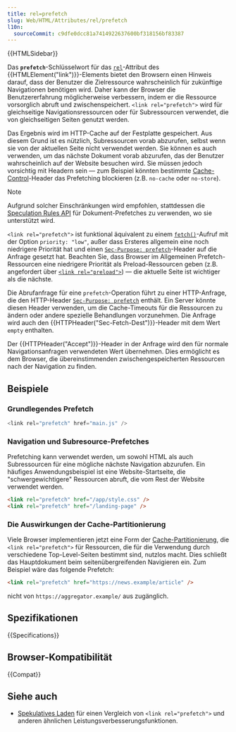 ```yaml
---
title: rel=prefetch
slug: Web/HTML/Attributes/rel/prefetch
l10n:
  sourceCommit: c9dfe0dcc81a7414922637600bf318156bf83387
---
```


{{HTMLSidebar}}

Das **`prefetch`**-Schlüsselwort für das [`rel`](/de/docs/Web/HTML/Element/link#rel)-Attribut des {{HTMLElement("link")}}-Elements bietet den Browsern einen Hinweis darauf, dass der Benutzer die Zielressource wahrscheinlich für zukünftige Navigationen benötigen wird. Daher kann der Browser die Benutzererfahrung möglicherweise verbessern, indem er die Ressource vorsorglich abruft und zwischenspeichert. `<link rel="prefetch">` wird für gleichseitige Navigationsressourcen oder für Subressourcen verwendet, die von gleichseitigen Seiten genutzt werden.

Das Ergebnis wird im HTTP-Cache auf der Festplatte gespeichert. Aus diesem Grund ist es nützlich, Subressourcen vorab abzurufen, selbst wenn sie von der aktuellen Seite nicht verwendet werden. Sie können es auch verwenden, um das nächste Dokument vorab abzurufen, das der Benutzer wahrscheinlich auf der Website besuchen wird. Sie müssen jedoch vorsichtig mit Headern sein — zum Beispiel könnten bestimmte [Cache-Control](/de/docs/Web/HTTP/Headers/Cache-Control)-Header das Prefetching blockieren (z.B. `no-cache` oder `no-store`).

> [!NOTE]
> Aufgrund solcher Einschränkungen wird empfohlen, stattdessen die [Speculation Rules API](/de/docs/Web/API/Speculation_Rules_API) für Dokument-Prefetches zu verwenden, wo sie unterstützt wird.

`<link rel="prefetch">` ist funktional äquivalent zu einem [`fetch()`](/de/docs/Web/API/Window/fetch)-Aufruf mit der Option `priority: "low"`, außer dass Ersteres allgemein eine noch niedrigere Priorität hat und einen [`Sec-Purpose: prefetch`](/de/docs/Web/HTTP/Headers/Sec-Purpose)-Header auf die Anfrage gesetzt hat. Beachten Sie, dass Browser im Allgemeinen Prefetch-Ressourcen eine niedrigere Priorität als Preload-Ressourcen geben (z.B. angefordert über [`<link rel="preload">`](/de/docs/Web/HTML/Attributes/rel/preload)) — die aktuelle Seite ist wichtiger als die nächste.

Die Abrufanfrage für eine `prefetch`-Operation führt zu einer HTTP-Anfrage, die den HTTP-Header [`Sec-Purpose: prefetch`](/de/docs/Web/HTTP/Headers/Sec-Purpose) enthält. Ein Server könnte diesen Header verwenden, um die Cache-Timeouts für die Ressourcen zu ändern oder andere spezielle Behandlungen vorzunehmen.
Die Anfrage wird auch den {{HTTPHeader("Sec-Fetch-Dest")}}-Header mit dem Wert `empty` enthalten.

Der {{HTTPHeader("Accept")}}-Header in der Anfrage wird den für normale Navigationsanfragen verwendeten Wert übernehmen. Dies ermöglicht es dem Browser, die übereinstimmenden zwischengespeicherten Ressourcen nach der Navigation zu finden.

## Beispiele

### Grundlegendes Prefetch

```js
<link rel="prefetch" href="main.js" />
```

### Navigation und Subresource-Prefetches

Prefetching kann verwendet werden, um sowohl HTML als auch Subressourcen für eine mögliche nächste Navigation abzurufen. Ein häufiges Anwendungsbeispiel ist eine Website-Startseite, die "schwergewichtigere" Ressourcen abruft, die vom Rest der Website verwendet werden.

```html
<link rel="prefetch" href="/app/style.css" />
<link rel="prefetch" href="/landing-page" />
```

### Die Auswirkungen der Cache-Partitionierung

Viele Browser implementieren jetzt eine Form der [Cache-Partitionierung](https://developer.chrome.com/blog/http-cache-partitioning), die `<link rel="prefetch">` für Ressourcen, die für die Verwendung durch verschiedene Top-Level-Seiten bestimmt sind, nutzlos macht. Dies schließt das Hauptdokument beim seitenübergreifenden Navigieren ein. Zum Beispiel wäre das folgende Prefetch:

```html
<link rel="prefetch" href="https://news.example/article" />
```

nicht von `https://aggregator.example/` aus zugänglich.

## Spezifikationen

{{Specifications}}

## Browser-Kompatibilität

{{Compat}}

## Siehe auch

- [Spekulatives Laden](/de/docs/Web/Performance/Guides/Speculative_loading) für einen Vergleich von `<link rel="prefetch">` und anderen ähnlichen Leistungsverbesserungsfunktionen.
